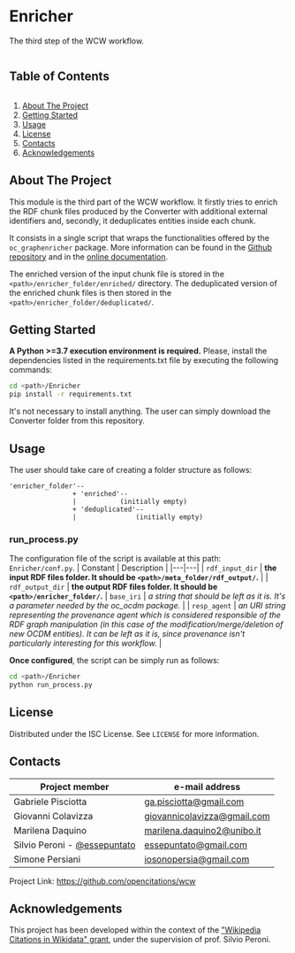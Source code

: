 # Enricher
The third step of the WCW workflow.

<!-- TABLE OF CONTENTS -->
<summary><h2 style="display: inline-block">Table of Contents</h2></summary>
<ol>
    <li><a href="#about-the-project">About The Project</a></li>
    <li><a href="#getting-started">Getting Started</a></li>
    <li><a href="#usage">Usage</a></li>
    <li><a href="#license">License</a></li>
    <li><a href="#contacts">Contacts</a></li>
    <li><a href="#acknowledgements">Acknowledgements</a></li>
</ol>

<!-- ABOUT THE PROJECT -->
## About The Project
This module is the third part of the WCW workflow. It firstly tries to enrich the RDF chunk files produced by the Converter with additional external identifiers and, secondly, it deduplicates entities inside each chunk. 

It consists in a single script that wraps the functionalities offered by the `oc_graphenricher`
package. More information can be found in the [Github repository](https://github.com/opencitations/oc_graphenricher) and in the [online documentation](https://oc-graphenricher.readthedocs.io/en/latest/).

The enriched version of the input chunk file is stored in the `<path>/enricher_folder/enriched/` directory. The deduplicated version of the enriched chunk files is then stored in the `<path>/enricher_folder/deduplicated/`.

<!-- GETTING STARTED -->
## Getting Started
**A Python >=3.7 execution environment is required.** Please, install the dependencies listed
in the requirements.txt file by executing the following commands:
```bash
cd <path>/Enricher
pip install -r requirements.txt
```

It's not necessary to install anything. The user can simply download the Converter folder from this 
repository.

<!-- USAGE EXAMPLES -->
## Usage
The user should take care of creating a folder structure as follows:
```
'enricher_folder'--
                + 'enriched'--
                |           (initially empty)
                + 'deduplicated'--
                |               (initially empty)
```

### run_process.py
The configuration file of the script is available at this path: `Enricher/conf.py`.
| Constant | Description |
|---|---|
| `rdf_input_dir` | **the input RDF files folder. It should be `<path>/meta_folder/rdf_output/`.** |
| `rdf_output_dir` | **the output RDF files folder. It should be `<path>/enricher_folder/`.**
| `base_iri` | _a string that should be left as it is. It's a parameter needed by the oc_ocdm package._ |
| `resp_agent` | _an URI string representing the provenance agent which is considered responsible of the RDF graph manipulation (in this case of the modification/merge/deletion of new OCDM entities). It can be left as it is, since provenance isn't particularly interesting for this workflow._ |

**Once configured**, the script can be simply run as follows:
```bash
cd <path>/Enricher
python run_process.py
```

<!-- LICENSE -->
## License
Distributed under the ISC License. See `LICENSE` for more information.

<!-- CONTACT -->
## Contacts
|Project member |e-mail address |
|---|---|
| Gabriele Pisciotta | ga.pisciotta@gmail.com |
| Giovanni Colavizza | giovannicolavizza@gmail.com |
| Marilena Daquino | marilena.daquino2@unibo.it |
| Silvio Peroni - [@essepuntato](https://twitter.com/essepuntato) | essepuntato@gmail.com |
| Simone Persiani | iosonopersia@gmail.com |

Project Link: https://github.com/opencitations/wcw

## Acknowledgements
This project has been developed within the context of the ["Wikipedia Citations in Wikidata" grant](https://meta.wikimedia.org/wiki/Wikicite/grant/Wikipedia_Citations_in_Wikidata), 
under the supervision of prof. Silvio Peroni.
